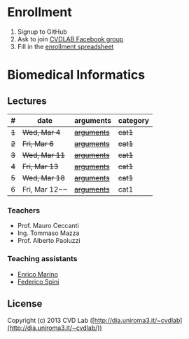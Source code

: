 # Enrollment

1. Signup to GitHub
2. Ask to join [CVDLAB Facebook group](https://www.facebook.com/groups/cvdlab/)
3. Fill in the [enrollment spreadsheet](https://docs.google.com/spreadsheets/d/1WYKBwIbqk1SF6MdTQ7HIauO457_MMWyekyD5CT5x48c/edit#gid=0)

# Biomedical Informatics

## Lectures

| # | date | arguments | category |
|--:|------|-----------|----------|
| ~~1~~ | ~~Wed, Mar 4~~ | [~~arguments~~](raletive/path/to/lecture-01.pdf) | ~~cat1~~ |
| ~~2~~ | ~~Fri, Mar 6~~ | [~~arguments~~](raletive/path/to/lecture-02.pdf) | ~~cat1~~ |
| ~~3~~ | ~~Wed, Mar 11~~ | [~~arguments~~](raletive/path/to/lecture-03.pdf) | ~~cat1~~ |
| ~~4~~ | ~~Fri, Mar 13~~ | [~~arguments~~](raletive/path/to/lecture-04.pdf) | ~~cat1~~ |
| ~~5~~ | ~~Wed, Mar 18~~ | [~~arguments~~](raletive/path/to/lecture-05.pdf) | ~~cat1~~ |
| 6 | Fri, Mar 12~~ | [~~arguments~~](raletive/path/to/lecture-06.pdf) | cat1 |


### Teachers

- Prof. Mauro Ceccanti
- Ing. Tommaso Mazza
- Prof. Alberto Paoluzzi

### Teaching assistants

- [Enrico Marino](http://enricomarino.com)
- [Federico Spini](http://federicospini.com)

## License

Copyright (c) 2013 CVD Lab ([http://dia.uniroma3.it/~cvdlab](http://dia.uniroma3.it/~cvdlab/))
